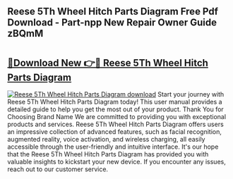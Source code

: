 ## Reese 5Th Wheel Hitch Parts Diagram Free Pdf Download - Part-npp New Repair Owner Guide zBQmM

# <h2><a href="http://dfi242.blite.top/?on=Reese+5Th+Wheel+Hitch+Parts+Diagram">🔗Download New 👉🔴 Reese 5Th Wheel Hitch Parts Diagram</a></h2>

[![Reese 5Th Wheel Hitch Parts Diagram download](https://i.imgur.com/lujVjoI.png)](http://dfi242.blite.top/?on=Reese+5Th+Wheel+Hitch+Parts+Diagram)
Start your journey with Reese 5Th Wheel Hitch Parts Diagram today! This user manual provides a detailed guide to help you get the most out of your product. Thank You for Choosing Brand Name We are committed to providing you with exceptional products and services. Reese 5Th Wheel Hitch Parts Diagram offers users an impressive collection of advanced features, such as facial recognition, augmented reality, voice activation, and wireless charging, all easily accessible through the user-friendly and intuitive interface. It's our hope that the Reese 5Th Wheel Hitch Parts Diagram has provided you with valuable insights to kickstart your new device. If you encounter any issues, reach out to our customer service.
